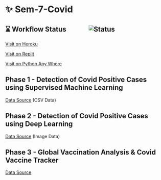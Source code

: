 # ✨ Sem-7-Covid 

## ⌛ Workflow Status <img src="https://raw.githubusercontent.com/Atharv-Chaudhari/Project-Covid-Cache/main/arrow.gif" width="60" height="15" /> ![Status](https://github.com/Atharv-Chaudhari/Sem-7-Covid/actions/workflows/django.yml/badge.svg)

[Visit on Heroku](https://covid-infy-soars.herokuapp.com/)

[Visit on Replit](https://infysoars-project-covid.infysoars.repl.co/)

[Visit on Python Any Where](https://infysoars.pythonanywhere.com)

## Phase 1 - Detection of Covid Positive Cases using Supervised Machine Learning 

[Data Source](https://data.gov.il/dataset/covid-19/resource/d337959a-020a-4ed3-84f7-fca182292308) (CSV Data)

## Phase 2 - Detection of Covid Positive Cases using Deep Learning 

[Data Source](https://www.kaggle.com/tawsifurrahman/covid19-radiography-database) (Image Data)

## Phase 3 - Global Vaccination Analysis & Covid Vaccine Tracker  

[Data Source](https://github.com/BloombergGraphics/covid-vaccine-tracker-data)

